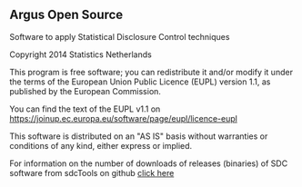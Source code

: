 ## Argus Open Source
Software to apply Statistical Disclosure Control techniques

Copyright 2014 Statistics Netherlands

This program is free software; you can redistribute it and/or 
modify it under the terms of the European Union Public Licence 
(EUPL) version 1.1, as published by the European Commission.

You can find the text of the EUPL v1.1 on
https://joinup.ec.europa.eu/software/page/eupl/licence-eupl

This software is distributed on an "AS IS" basis without 
warranties or conditions of any kind, either express or implied.


For information on the number of downloads of releases (binaries) of SDC software from sdcTools on github
<a href="https://htmlpreview.github.io/?https://github.com/ppdewolf/UserSupport/blob/master/Test.html" target="_blank">click here</a>
